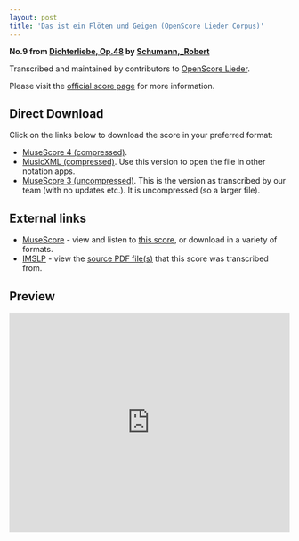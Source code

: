 ```yaml
---
layout: post
title: 'Das ist ein Flöten und Geigen (OpenScore Lieder Corpus)'
---
```


__No.9 from [Dichterliebe, Op.48](https://fourscoreandmore.org/openscore/lieder/Schumann,_Robert/Dichterliebe,_Op.48/) by [Schumann,_Robert](https://fourscoreandmore.org/openscore/lieder/Schumann,_Robert)__

Transcribed and maintained by contributors to [OpenScore Lieder].

Please visit the [official score page] for more information.

[official score page]: https://musescore.com/openscore-lieder-corpus/scores/4978390
[OpenScore Lieder]: https://musescore.com/openscore-lieder-corpus

## Direct Download

Click on the links below to download the score in your preferred format:
- [MuseScore 4 (compressed)](https://fourscoreandmore.org/openscore/lieder/Schumann,_Robert/Dichterliebe,_Op.48/09_Das_ist_ein_Fl%C3%B6ten_und_Geigen.mscz).
- [MusicXML (compressed)](https://fourscoreandmore.org/openscore/lieder/Schumann,_Robert/Dichterliebe,_Op.48/09_Das_ist_ein_Fl%C3%B6ten_und_Geigen.mxl). Use this version to open the file in other notation apps.
- [MuseScore 3 (uncompressed)](https://raw.githubusercontent.com/OpenScore/Lieder/refs/heads/main/scores/Schumann,_Robert/Dichterliebe,_Op.48/09_Das_ist_ein_Fl%C3%B6ten_und_Geigen/lc4978390.mscx). This is the version as transcribed by our team (with no updates etc.). It is uncompressed (so a larger file).

## External links

- [MuseScore] - view and listen to [this score][MuseScore], or download in a variety of formats.
- [IMSLP] - view the [source PDF file(s)][IMSLP] that this score was transcribed from.

[MuseScore]: https://musescore.com/score/4978390
[IMSLP]: https://imslp.org/wiki/Special:ReverseLookup/51736

## Preview

<iframe width="100%" height="394" src="https://musescore.com/openscore-lieder-corpus/scores/4978390/embed" frameborder="0" allowfullscreen allow="autoplay; fullscreen"></iframe>
